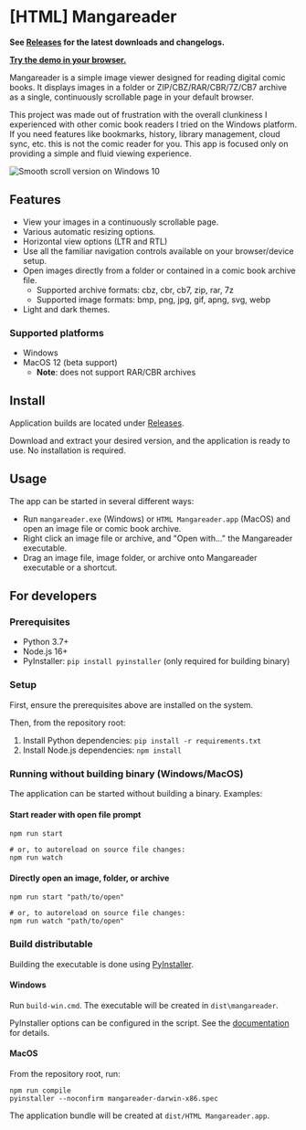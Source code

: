 # [HTML] Mangareader

**See [Releases](https://github.com/luejerry/html-mangareader/releases) for the latest downloads and changelogs.**

**[Try the demo in your browser.](https://luejerry.github.io/html-mangareader-demo)**

Mangareader is a simple image viewer designed for reading digital comic books. It displays images in a folder or ZIP/CBZ/RAR/CBR/7Z/CB7 archive as a single, continuously scrollable page in your default browser.

This project was made out of frustration with the overall clunkiness I experienced with other comic book readers I tried on the Windows platform. If you need features like bookmarks, history, library management, cloud sync, etc. this is not the comic reader for you. This app is focused only on providing a simple and fluid viewing experience.

![Smooth scroll version on Windows 10](https://github.com/luejerry/html-mangareader/blob/master/doc/demo.gif)

## Features

- View your images in a continuously scrollable page.
- Various automatic resizing options.
- Horizontal view options (LTR and RTL)
- Use all the familiar navigation controls available on your browser/device setup.
- Open images directly from a folder or contained in a comic book archive file.
  - Supported archive formats: cbz, cbr, cb7, zip, rar, 7z
  - Supported image formats: bmp, png, jpg, gif, apng, svg, webp
- Light and dark themes.

### Supported platforms

- Windows
- MacOS 12 (beta support)
  - **Note**: does not support RAR/CBR archives

## Install

Application builds are located under [Releases](https://github.com/luejerry/html-mangareader/releases).

Download and extract your desired version, and the application is ready to use. No installation is required.

## Usage

The app can be started in several different ways:

- Run `mangareader.exe` (Windows) or `HTML Mangareader.app` (MacOS) and open an image file or comic book archive.
- Right click an image file or archive, and "Open with..." the Mangareader executable.
- Drag an image file, image folder, or archive onto Mangareader executable or a shortcut.

## For developers

### Prerequisites

- Python 3.7+
- Node.js 16+
- PyInstaller: `pip install pyinstaller` (only required for building binary)

### Setup

First, ensure the prerequisites above are installed on the system.

Then, from the repository root:

1. Install Python dependencies: `pip install -r requirements.txt`
2. Install Node.js dependencies: `npm install`

### Running without building binary (Windows/MacOS)

The application can be started without building a binary. Examples:

#### Start reader with open file prompt

```
npm run start

# or, to autoreload on source file changes:
npm run watch
```

#### Directly open an image, folder, or archive

```
npm run start "path/to/open"

# or, to autoreload on source file changes:
npm run watch "path/to/open"
```

### Build distributable

Building the executable is done using [PyInstaller](https://www.pyinstaller.org/).

#### Windows

Run `build-win.cmd`. The executable will be created in `dist\mangareader`.

PyInstaller options can be configured in the script. See the [documentation](https://pyinstaller.readthedocs.io/en/stable/usage.html) for details.

#### MacOS

From the repository root, run:

```
npm run compile
pyinstaller --noconfirm mangareader-darwin-x86.spec
```

The application bundle will be created at `dist/HTML Mangareader.app`.
